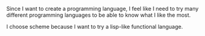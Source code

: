 Since I want to create a programming language, I feel like I need
to try many different programming languages to be able to know what I
like the most.

I choose scheme because I want to try a lisp-like functional language.
